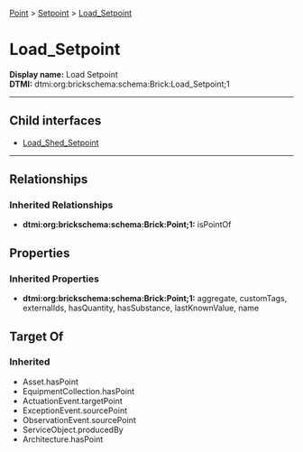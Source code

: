 [Point](../../Point.md) > [Setpoint](../Setpoint.md) > [Load_Setpoint](.)
# Load_Setpoint

**Display name:** Load Setpoint<br />
**DTMI:** dtmi:org:brickschema:schema:Brick:Load_Setpoint;1

---


## Child interfaces
* [Load_Shed_Setpoint](Load_Shed_Setpoint/Load_Shed_Setpoint.md)

---
## Relationships
### Inherited Relationships
* **dtmi:org:brickschema:schema:Brick:Point;1:** isPointOf
## Properties
### Inherited Properties
* **dtmi:org:brickschema:schema:Brick:Point;1:** aggregate, customTags, externalIds, hasQuantity, hasSubstance, lastKnownValue, name
## Target Of
### Inherited
* Asset.hasPoint
* EquipmentCollection.hasPoint
* ActuationEvent.targetPoint
* ExceptionEvent.sourcePoint
* ObservationEvent.sourcePoint
* ServiceObject.producedBy
* Architecture.hasPoint
